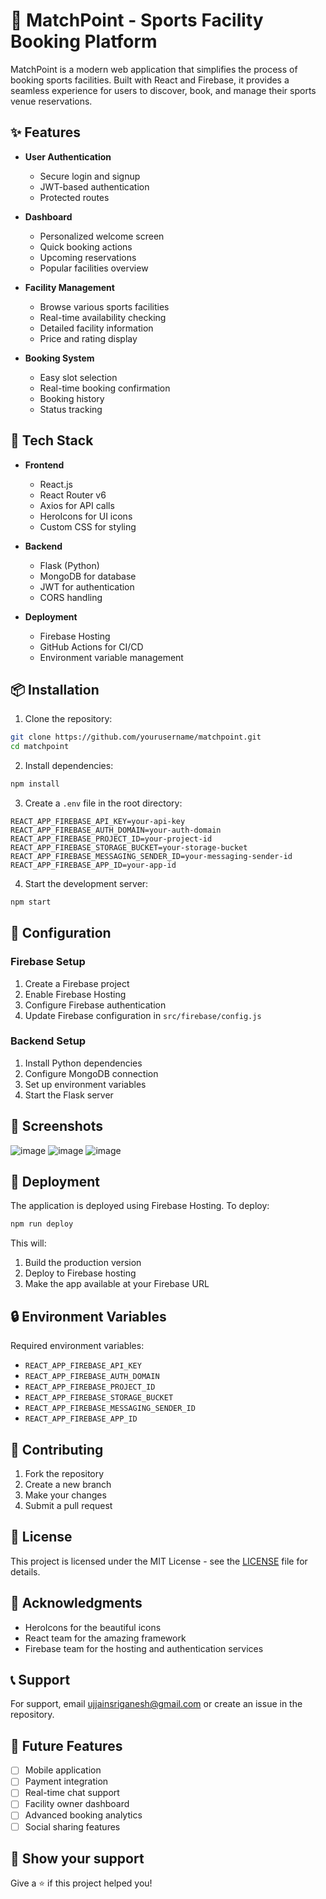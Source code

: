 # 🎾 MatchPoint - Sports Facility Booking Platform

MatchPoint is a modern web application that simplifies the process of booking sports facilities. Built with React and Firebase, it provides a seamless experience for users to discover, book, and manage their sports venue reservations.

## ✨ Features

- **User Authentication** 
  - Secure login and signup
  - JWT-based authentication
  - Protected routes

- **Dashboard**
  - Personalized welcome screen
  - Quick booking actions
  - Upcoming reservations
  - Popular facilities overview

- **Facility Management**
  - Browse various sports facilities
  - Real-time availability checking
  - Detailed facility information
  - Price and rating display

- **Booking System**
  - Easy slot selection
  - Real-time booking confirmation
  - Booking history
  - Status tracking

## 🚀 Tech Stack

- **Frontend**
  - React.js
  - React Router v6
  - Axios for API calls
  - HeroIcons for UI icons
  - Custom CSS for styling

- **Backend**
  - Flask (Python)
  - MongoDB for database
  - JWT for authentication
  - CORS handling

- **Deployment**
  - Firebase Hosting
  - GitHub Actions for CI/CD
  - Environment variable management

## 📦 Installation

1. Clone the repository:
```bash
git clone https://github.com/yourusername/matchpoint.git
cd matchpoint
```

2. Install dependencies:
```bash
npm install
```

3. Create a `.env` file in the root directory:
```env
REACT_APP_FIREBASE_API_KEY=your-api-key
REACT_APP_FIREBASE_AUTH_DOMAIN=your-auth-domain
REACT_APP_FIREBASE_PROJECT_ID=your-project-id
REACT_APP_FIREBASE_STORAGE_BUCKET=your-storage-bucket
REACT_APP_FIREBASE_MESSAGING_SENDER_ID=your-messaging-sender-id
REACT_APP_FIREBASE_APP_ID=your-app-id
```

4. Start the development server:
```bash
npm start
```

## 🔧 Configuration

### Firebase Setup

1. Create a Firebase project
2. Enable Firebase Hosting
3. Configure Firebase authentication
4. Update Firebase configuration in `src/firebase/config.js`

### Backend Setup

1. Install Python dependencies
2. Configure MongoDB connection
3. Set up environment variables
4. Start the Flask server

## 📱 Screenshots

![image](https://github.com/user-attachments/assets/3690080c-08de-4e16-af15-1660036ecef1)
![image](https://github.com/user-attachments/assets/96d7c9c5-e0ca-44eb-8824-41f1af541302)
![image](https://github.com/user-attachments/assets/5949a7a6-f31a-4306-ae45-bb3ae4804cc1)



## 🚀 Deployment

The application is deployed using Firebase Hosting. To deploy:

```bash
npm run deploy
```

This will:
1. Build the production version
2. Deploy to Firebase hosting
3. Make the app available at your Firebase URL

## 🔒 Environment Variables

Required environment variables:

- `REACT_APP_FIREBASE_API_KEY`
- `REACT_APP_FIREBASE_AUTH_DOMAIN`
- `REACT_APP_FIREBASE_PROJECT_ID`
- `REACT_APP_FIREBASE_STORAGE_BUCKET`
- `REACT_APP_FIREBASE_MESSAGING_SENDER_ID`
- `REACT_APP_FIREBASE_APP_ID`

## 🤝 Contributing

1. Fork the repository
2. Create a new branch
3. Make your changes
4. Submit a pull request

## 📝 License

This project is licensed under the MIT License - see the [LICENSE](LICENSE) file for details.


## 🙏 Acknowledgments

- HeroIcons for the beautiful icons
- React team for the amazing framework
- Firebase team for the hosting and authentication services

## 📞 Support

For support, email ujjainsriganesh@gmail.com or create an issue in the repository.

## 🔮 Future Features

- [ ] Mobile application
- [ ] Payment integration
- [ ] Real-time chat support
- [ ] Facility owner dashboard
- [ ] Advanced booking analytics
- [ ] Social sharing features

## 🌟 Show your support

Give a ⭐️ if this project helped you!
